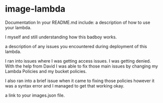 # image-lambda

Documentation
In your README.md include:
a description of how to use your lambda.

I myself and still understanding how this badboy works.

a description of any issues you encountered during deployment of this lambda.

I ran into issues where I was getting access issues. I was getting denied. With the help from David I was able to fix  those main issues by changing my Lambda Policies and my bucket policies.  

I also ran into a brief issue when it came to fixing those policies however it was a syntax error and I managed to get that working okay.

a link to your images.json file.
